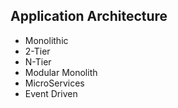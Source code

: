 ## Application Architecture

- Monolithic
- 2-Tier
- N-Tier
- Modular Monolith
- MicroServices
- Event Driven
